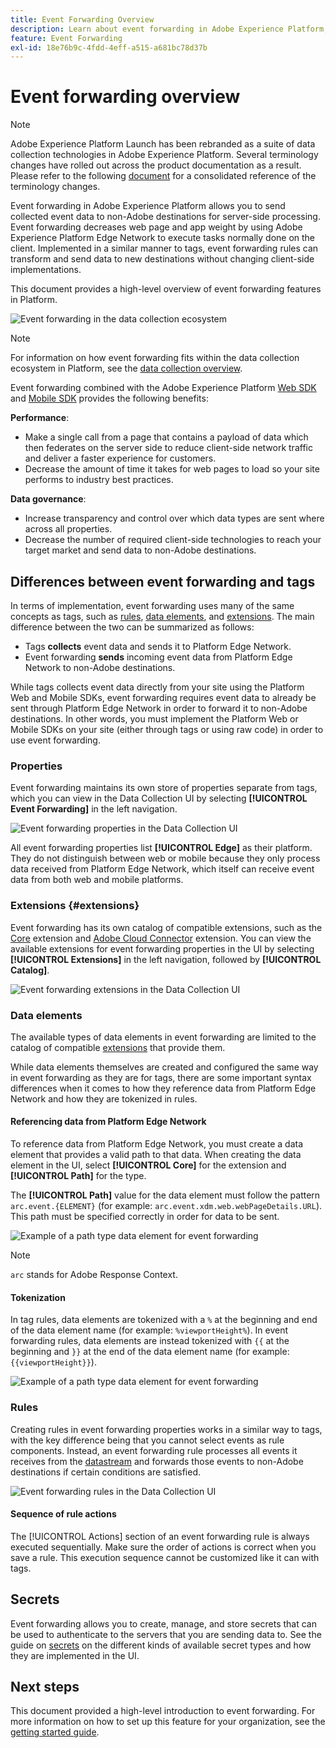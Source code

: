 ```yaml
---
title: Event Forwarding Overview
description: Learn about event forwarding in Adobe Experience Platform, which allows you to use the Platform Edge Network to execute tasks without changing your tag implementation.
feature: Event Forwarding
exl-id: 18e76b9c-4fdd-4eff-a515-a681bc78d37b
---
```

# Event forwarding overview

>[!NOTE]
>
>Adobe Experience Platform Launch has been rebranded as a suite of data collection technologies in Adobe Experience Platform. Several terminology changes have rolled out across the product documentation as a result. Please refer to the following [document](../../term-updates.md) for a consolidated reference of the terminology changes.

Event forwarding in Adobe Experience Platform allows you to send collected event data to non-Adobe destinations for server-side processing. Event forwarding decreases web page and app weight by using Adobe Experience Platform Edge Network to execute tasks normally done on the client. Implemented in a similar manner to tags, event forwarding rules can transform and send data to new destinations without changing client-side implementations.

This document provides a high-level overview of event forwarding features in Platform.

![Event forwarding in the data collection ecosystem](../../../collection/images/home/event-forwarding.png)

>[!NOTE]
>
>For information on how event forwarding fits within the data collection ecosystem in Platform, see the [data collection overview](../../../collection/home.md).

Event forwarding combined with the Adobe Experience Platform [Web SDK](../../../edge/home.md) and [Mobile SDK](https://aep-sdks.gitbook.io/docs/) provides the following benefits:

**Performance**:

* Make a single call from a page that contains a payload of data which then federates on the server side to reduce client-side network traffic and deliver a faster experience for customers.
* Decrease the amount of time it takes for web pages to load so your site performs to industry best practices.

**Data governance**:

* Increase transparency and control over which data types are sent where across all properties.
* Decrease the number of required client-side technologies to reach your target market and send data to non-Adobe destinations.

## Differences between event forwarding and tags

In terms of implementation, event forwarding uses many of the same concepts as tags, such as [rules](../managing-resources/rules.md), [data elements](../managing-resources/data-elements.md), and [extensions](../managing-resources/extensions/overview.md). The main difference between the two can be summarized as follows: 

* Tags **collects** event data and sends it to Platform Edge Network.
* Event forwarding **sends** incoming event data from Platform Edge Network to non-Adobe destinations.

While tags collects event data directly from your site using the Platform Web and Mobile SDKs, event forwarding requires event data to already be sent through Platform Edge Network in order to forward it to non-Adobe destinations. In other words, you must implement the Platform Web or Mobile SDKs on your site (either through tags or using raw code) in order to use event forwarding.

### Properties

Event forwarding maintains its own store of properties separate from tags, which you can view in the Data Collection UI by selecting **[!UICONTROL Event Forwarding]** in the left navigation.

![Event forwarding properties in the Data Collection UI](../../images/ui/event-forwarding/overview/properties.png)

All event forwarding properties list **[!UICONTROL Edge]** as their platform. They do not distinguish between web or mobile because they only process data received from Platform Edge Network, which itself can receive event data from both web and mobile platforms.

### Extensions {#extensions}

Event forwarding has its own catalog of compatible extensions, such as the [Core](../../extensions/web/core/event-forwarding.md) extension and [Adobe Cloud Connector](../../extensions/web/cloud-connector/overview.md) extension. You can view the available extensions for event forwarding properties in the UI by selecting **[!UICONTROL Extensions]** in the left navigation, followed by **[!UICONTROL Catalog]**.

![Event forwarding extensions in the Data Collection UI](../../images/ui/event-forwarding/overview/extensions.png)

### Data elements

The available types of data elements in event forwarding are limited to the catalog of compatible [extensions](#extensions) that provide them.

While data elements themselves are created and configured the same way in event forwarding as they are for tags, there are some important syntax differences when it comes to how they reference data from Platform Edge Network and how they are tokenized in rules.

#### Referencing data from Platform Edge Network
    
To reference data from Platform Edge Network, you must create a data element that provides a valid path to that data. When creating the data element in the UI, select **[!UICONTROL Core]** for the extension and **[!UICONTROL Path]** for the type.

The **[!UICONTROL Path]** value for the data element must follow the pattern `arc.event.{ELEMENT}` (for example: `arc.event.xdm.web.webPageDetails.URL`). This path must be specified correctly in order for data to be sent.

![Example of a path type data element for event forwarding](../../images/ui/event-forwarding/overview/data-reference.png)

>[!NOTE]
>
>`arc` stands for Adobe Response Context.

#### Tokenization

In tag rules, data elements are tokenized with a `%` at the beginning and end of the data element name (for example: `%viewportHeight%`). In event forwarding rules, data elements are instead tokenized with `{{` at the beginning and `}}` at the end of the data element name (for example: `{{viewportHeight}}`).

![Example of a path type data element for event forwarding](../../images/ui/event-forwarding/overview/tokenization.png)

### Rules

Creating rules in event forwarding properties works in a similar way to tags, with the key difference being that you cannot select events as rule components. Instead, an event forwarding rule processes all events it receives from the [datastream](../../../edge/fundamentals/datastreams.md) and forwards those events to non-Adobe destinations if certain conditions are satisfied.

![Event forwarding rules in the Data Collection UI](../../images/ui/event-forwarding/overview/rules.png)

#### Sequence of rule actions

The [!UICONTROL Actions] section of an event forwarding rule is always executed sequentially. Make sure the order of actions is correct when you save a rule. This execution sequence cannot be customized like it can with tags.

## Secrets

Event forwarding allows you to create, manage, and store secrets that can be used to authenticate to the servers that you are sending data to. See the guide on [secrets](./secrets.md) on the different kinds of available secret types and how they are implemented in the UI.

## Next steps

This document provided a high-level introduction to event forwarding. For more information on how to set up this feature for your organization, see the [getting started guide](./getting-started.md).
